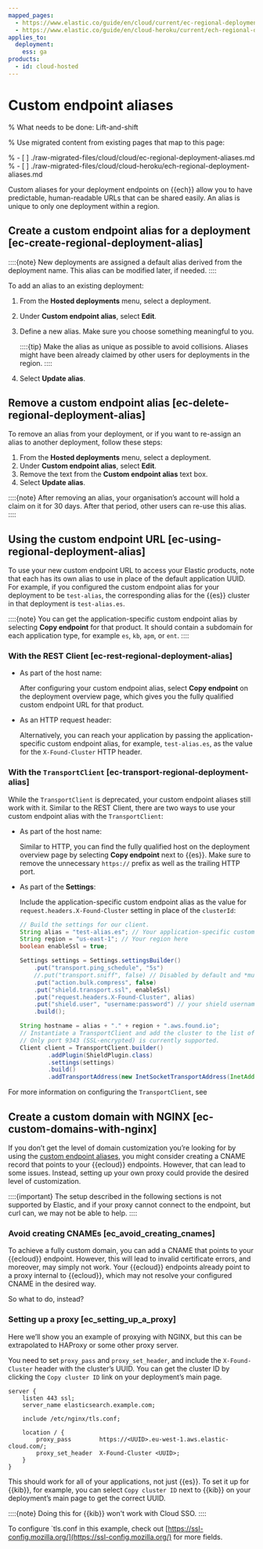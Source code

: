 ```yaml
---
mapped_pages:
  - https://www.elastic.co/guide/en/cloud/current/ec-regional-deployment-aliases.html
  - https://www.elastic.co/guide/en/cloud-heroku/current/ech-regional-deployment-aliases.html
applies_to:
  deployment:
    ess: ga
products:
  - id: cloud-hosted
---
```


# Custom endpoint aliases

% What needs to be done: Lift-and-shift

% Use migrated content from existing pages that map to this page:

% - [ ] ./raw-migrated-files/cloud/cloud/ec-regional-deployment-aliases.md
% - [ ] ./raw-migrated-files/cloud/cloud-heroku/ech-regional-deployment-aliases.md


Custom aliases for your deployment endpoints on {{ech}} allow you to have predictable, human-readable URLs that can be shared easily. An alias is unique to only one deployment within a region.


## Create a custom endpoint alias for a deployment [ec-create-regional-deployment-alias]

::::{note}
New deployments are assigned a default alias derived from the deployment name. This alias can be modified later, if needed.
::::


To add an alias to an existing deployment:

1. From the **Hosted deployments** menu, select a deployment.
2. Under **Custom endpoint alias**, select **Edit**.
3. Define a new alias. Make sure you choose something meaningful to you.

    ::::{tip}
    Make the alias as unique as possible to avoid collisions. Aliases might have been already claimed by other users for deployments in the region.
    ::::

4. Select **Update alias**.


## Remove a custom endpoint alias [ec-delete-regional-deployment-alias]

To remove an alias from your deployment, or if you want to re-assign an alias to another deployment, follow these steps:

1. From the **Hosted deployments** menu, select a deployment.
2. Under **Custom endpoint alias**, select **Edit**.
3. Remove the text from the **Custom endpoint alias** text box.
4. Select **Update alias**.

::::{note}
After removing an alias, your organisation’s account will hold a claim on it for 30 days. After that period, other users can re-use this alias.
::::



## Using the custom endpoint URL [ec-using-regional-deployment-alias]

To use your new custom endpoint URL to access your Elastic products, note that each has its own alias to use in place of the default application UUID. For example, if you configured the custom endpoint alias for your deployment to be `test-alias`, the corresponding alias for the {{es}} cluster in that deployment is `test-alias.es`.

::::{note}
You can get the application-specific custom endpoint alias by selecting **Copy endpoint** for that product. It should contain a subdomain for each application type, for example `es`, `kb`, `apm`, or `ent`.
::::



### With the REST Client [ec-rest-regional-deployment-alias]

* As part of the host name:

    After configuring your custom endpoint alias, select **Copy endpoint** on the deployment overview page, which gives you the fully qualified custom endpoint URL for that product.

* As an HTTP request header:

    Alternatively, you can reach your application by passing the application-specific custom endpoint alias, for example, `test-alias.es`, as the value for the `X-Found-Cluster` HTTP header.



### With the `TransportClient` [ec-transport-regional-deployment-alias]

While the `TransportClient` is deprecated, your custom endpoint aliases still work with it. Similar to the REST Client, there are two ways to use your custom endpoint alias with the `TransportClient`:

* As part of the host name:

    Similar to HTTP, you can find the fully qualified host on the deployment overview page by selecting **Copy endpoint** next to {{es}}. Make sure to remove the unnecessary `https://` prefix as well as the trailing HTTP port.

* As part of the **Settings**:

    Include the application-specific custom endpoint alias as the value for `request.headers.X-Found-Cluster` setting in place of the `clusterId`:

    ```java
    // Build the settings for our client.
    String alias = "test-alias.es"; // Your application-specific custom endpoint alias here
    String region = "us-east-1"; // Your region here
    boolean enableSsl = true;

    Settings settings = Settings.settingsBuilder()
        .put("transport.ping_schedule", "5s")
        //.put("transport.sniff", false) // Disabled by default and *must* be disabled.
        .put("action.bulk.compress", false)
        .put("shield.transport.ssl", enableSsl)
        .put("request.headers.X-Found-Cluster", alias)
        .put("shield.user", "username:password") // your shield username and password
        .build();

    String hostname = alias + "." + region + ".aws.found.io";
    // Instantiate a TransportClient and add the cluster to the list of addresses to connect to.
    // Only port 9343 (SSL-encrypted) is currently supported.
    Client client = TransportClient.builder()
            .addPlugin(ShieldPlugin.class)
            .settings(settings)
            .build()
            .addTransportAddress(new InetSocketTransportAddress(InetAddress.getByName(hostname), 9343));
    ```


For more information on configuring the `TransportClient`, see


## Create a custom domain with NGINX [ec-custom-domains-with-nginx]

If you don’t get the level of domain customization you’re looking for by using the [custom endpoint aliases](../../../deploy-manage/deploy/elastic-cloud/custom-endpoint-aliases.md), you might consider creating a CNAME record that points to your {{ecloud}} endpoints. However, that can lead to some issues. Instead, setting up your own proxy could provide the desired level of customization.

::::{important}
The setup described in the following sections is not supported by Elastic, and if your proxy cannot connect to the endpoint, but curl can, we may not be able to help.
::::



### Avoid creating CNAMEs [ec_avoid_creating_cnames]

To achieve a fully custom domain, you can add a CNAME that points to your {{ecloud}} endpoint. However, this will lead to invalid certificate errors, and moreover, may simply not work. Your {{ecloud}} endpoints already point to a proxy internal to {{ecloud}}, which may not resolve your configured CNAME in the desired way.

So what to do, instead?


### Setting up a proxy [ec_setting_up_a_proxy]

Here we’ll show you an example of proxying with NGINX, but this can be extrapolated to HAProxy or some other proxy server.

You need to set `proxy_pass` and `proxy_set_header`, and include the `X-Found-Cluster` header with the cluster’s UUID. You can get the cluster ID by clicking the `Copy cluster ID` link on your deployment’s main page.

```
server {
    listen 443 ssl;
    server_name elasticsearch.example.com;

    include /etc/nginx/tls.conf;

    location / {
        proxy_pass        https://<UUID>.eu-west-1.aws.elastic-cloud.com/;
        proxy_set_header  X-Found-Cluster <UUID>;
    }
}
```

This should work for all of your applications, not just {{es}}. To set it up for {{kib}}, for example, you can select `Copy cluster ID` next to {{kib}} on your deployment’s main page to get the correct UUID.

::::{note}
Doing this for {{kib}} won't work with Cloud SSO.
::::


To configure `tls.conf in this example, check out [https://ssl-config.mozilla.org/](https://ssl-config.mozilla.org/) for more fields.

